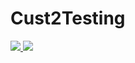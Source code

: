 # Cust2Testing
<a href="https://portal.azure.com/#create/Microsoft.Template/uri/https%3A%2F%2Fraw.githubusercontent.com%2Fboklyn%2FCust2Testing%2Fmaster%2Fcust2-deploymain.json" target="_blank">
    <img src="https://camo.githubusercontent.com/9285dd3998997a0835869065bb15e5d500475034/687474703a2f2f617a7572656465706c6f792e6e65742f6465706c6f79627574746f6e2e706e67" data-canonical-src="http://azuredeploy.net/deploybutton.png" style="max-width:100%;">
</a>
<a href="http://armviz.io/#/?load=https%3A%2F%2Fraw.githubusercontent.com%2Fboklyn%2FCust2Testing%2Fmaster%2Fcust2-deploymain.json" target="_blank">
    <img src="http://armviz.io/visualizebutton.png"/>
</a>
